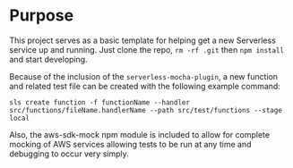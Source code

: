 # Purpose

This project serves as a basic template for helping get a new Serverless service
up and running. Just clone the repo, `rm -rf .git` then `npm install` and start 
developing.

Because of the inclusion of the `serverless-mocha-plugin`, a new function and
related test file can be created with the following example command:

`sls create function -f functionName --handler src/functions/fileName.handlerName --path src/test/functions --stage local`

Also, the aws-sdk-mock npm module is included to allow for complete mocking of 
AWS services allowing tests to be run at any time and debugging to occur very 
simply.